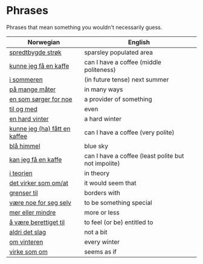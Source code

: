 # Phrases

Phrases that mean something you wouldn't necessarily guess.

| Norwegian | English |
| --- | --- |
| [spredtbygde strøk](https://www.ordnett.no/search?language=no&phrase=spredtbygde%20strøk) | sparsley populated area |
| [kunne jeg få en kaffe](https://www.ordnett.no/search?language=no&phrase=kunne%20jeg%20få%20en%20kaffe) | can I have a coffee (middle politeness) |
| [i sommeren](https://www.ordnett.no/search?language=no&phrase=i%20sommeren) | (in future tense) next summer |
| [på mange måter](https://www.ordnett.no/search?language=no&phrase=på%20mange%20måter) | in many ways |
| [en som sørger for noe](https://www.ordnett.no/search?language=no&phrase=en%20som%20sørger%20for%20noe) | a provider of something |
| [til og med](https://www.ordnett.no/search?language=no&phrase=til%20og%20med) | even |
| [en hard vinter](https://www.ordnett.no/search?language=no&phrase=en%20hard%20vinter) | a hard winter |
| [kunne jeg (ha) fått en kaffee](https://www.ordnett.no/search?language=no&phrase=kunne%20jeg%20(ha)%20fått%20en%20kaffee) | can I have a coffee (very polite) |
| [blå himmel](https://www.ordnett.no/search?language=no&phrase=blå%20himmel) | blue sky |
| [kan jeg få en kaffe](https://www.ordnett.no/search?language=no&phrase=kan%20jeg%20få%20en%20kaffe) | can I have a coffee (least polite but not impolite) |
| [i teorien](https://www.ordnett.no/search?language=no&phrase=i%20teorien) | in theory |
| [det virker som om/at](https://www.ordnett.no/search?language=no&phrase=det%20virker%20som%20om/at) | it would seem that |
| [grenser til](https://www.ordnett.no/search?language=no&phrase=grenser%20til) | borders with |
| [være noe for seg selv](https://www.ordnett.no/search?language=no&phrase=være%20noe%20for%20seg%20selv) | to be something special |
| [mer eller mindre](https://www.ordnett.no/search?language=no&phrase=mer%20eller%20mindre) | more or less |
| [å være berettiget til](https://www.ordnett.no/search?language=no&phrase=å%20være%20berettiget%20til) | to feel (or be) entitled to |
| [aldri det slag](https://www.ordnett.no/search?language=no&phrase=aldri%20det%20slag) | not a bit |
| [om vinteren](https://www.ordnett.no/search?language=no&phrase=om%20vinteren) | every winter |
| [virke som om](https://www.ordnett.no/search?language=no&phrase=virke%20som%20om) | seems as if |

